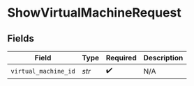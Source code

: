 # ShowVirtualMachineRequest


## Fields

| Field                | Type                 | Required             | Description          |
| -------------------- | -------------------- | -------------------- | -------------------- |
| `virtual_machine_id` | *str*                | :heavy_check_mark:   | N/A                  |